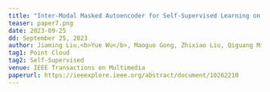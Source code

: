 ```yaml
---
title: "Inter-Modal Masked Autoencoder for Self-Supervised Learning on Point Clouds" 
teaser: paper7.png
date: 2023-09-25
dd: September 25, 2023
author: Jiaming Liu,<b>Yue Wu</b>, Maoguo Gong, Zhixiao Liu, Qiguang Miao, Wenping Ma
tag1: Point Cloud
tag2: Self-Supervised
venue: IEEE Transactions on Multimedia
paperurl: https://ieeexplore.ieee.org/abstract/document/10262210
---
```


